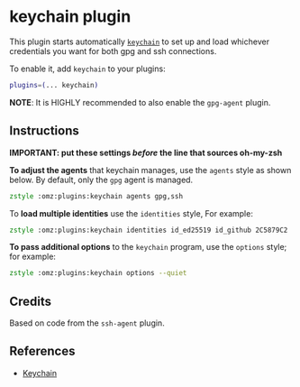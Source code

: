 # keychain plugin

This plugin starts automatically [`keychain`](https://www.funtoo.org/Keychain)
to set up and load whichever credentials you want for both gpg and ssh connections.

To enable it, add `keychain` to your plugins:

```zsh
plugins=(... keychain)
```

**NOTE**: It is HIGHLY recommended to also enable the `gpg-agent` plugin.

## Instructions

**IMPORTANT: put these settings _before_ the line that sources oh-my-zsh**

**To adjust the agents** that keychain manages, use the `agents` style as shown below. By default, only the `gpg` agent
is managed.

```zsh
zstyle :omz:plugins:keychain agents gpg,ssh
```

To **load multiple identities** use the `identities` style, For example:

```zsh
zstyle :omz:plugins:keychain identities id_ed25519 id_github 2C5879C2
```

**To pass additional options** to the `keychain` program, use the
`options` style; for example:

```zsh
zstyle :omz:plugins:keychain options --quiet
```

## Credits

Based on code from the `ssh-agent` plugin.

## References

- [Keychain](https://www.funtoo.org/Keychain)
